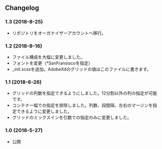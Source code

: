 ## Changelog
### 1.3 (2018-8-25)
* リポジトリをオーガナイザーアカウントへ移行。

### 1.2 (2018-8-16)
* ファイル構成を大幅に変更しました。
* フォントを変更（*SanFransiscoを指定）
* _init.scssを追加。AdobeXdのグリッドの値はこのファイルに書きます。

### 1.1 (2018-6-26)
* グリッドの列数を指定できるようにしました。12分割以外の列の指定が可能です。
* コンテナー幅での指定を排除しました。列数、段間隔、左右のマージンを指定できるように変更しました。
* グリッドのミックスインを引数での指定のみに変更しました。

### 1.0 (2018-5-27)
* 公開